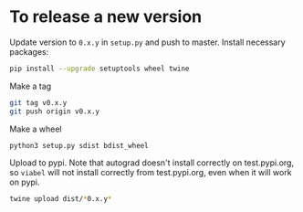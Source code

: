 # To release a new version

Update version to `0.x.y` in `setup.py` and push to master.
Install necessary packages:

```bash
pip install --upgrade setuptools wheel twine
```

Make a tag

```bash
git tag v0.x.y
git push origin v0.x.y
```

Make a wheel

```bash
python3 setup.py sdist bdist_wheel
```

Upload to pypi.  Note that autograd doesn't install correctly on test.pypi.org,
so `viabel` will not install correctly from test.pypi.org, even when it will work
on pypi.

```bash
twine upload dist/*0.x.y*
```
